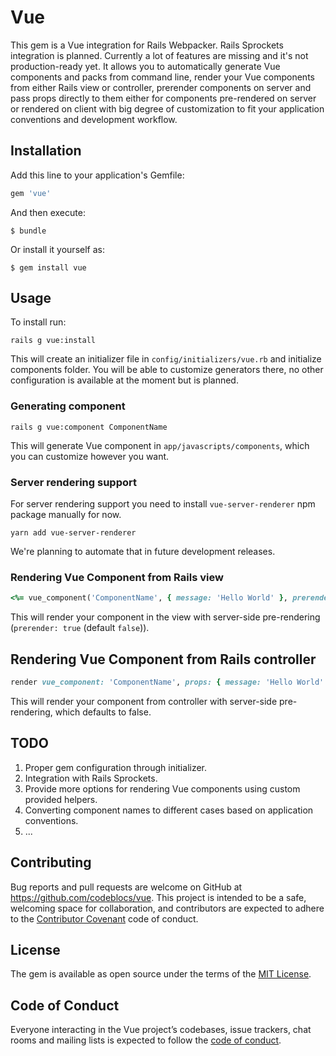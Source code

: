 # Vue

This gem is a Vue integration for Rails Webpacker. Rails Sprockets integration is planned. Currently a lot of features are missing and it's not production-ready yet. It allows you to automatically generate Vue components and packs from command line, render your Vue components from either Rails view or controller, prerender components on server and pass props directly to them either for components pre-rendered on server or rendered on client with big degree of customization to fit your application conventions and development workflow.

## Installation

Add this line to your application's Gemfile:

```ruby
gem 'vue'
```

And then execute:

    $ bundle

Or install it yourself as:

    $ gem install vue

## Usage

To install run:

```
rails g vue:install
```

This will create an initializer file in `config/initializers/vue.rb` and initialize components folder. You will be able to customize generators there, no other configuration is available at the moment but is planned.

### Generating component

```
rails g vue:component ComponentName
```

This will generate Vue component in `app/javascripts/components`, which you can customize however you want.

### Server rendering support

For server rendering support you need to install `vue-server-renderer` npm package manually for now.

```
yarn add vue-server-renderer
```

We're planning to automate that in future development releases.


### Rendering Vue Component from Rails view

```ruby
<%= vue_component('ComponentName', { message: 'Hello World' }, prerender: true) %>
```

This will render your component in the view with server-side pre-rendering (`prerender: true` (default `false`)).

## Rendering Vue Component from Rails controller

```ruby
render vue_component: 'ComponentName', props: { message: 'Hello World' }, prerender: true
```

This will render your component from controller with server-side pre-rendering, which defaults to false.

## TODO
1. Proper gem configuration through initializer.
2. Integration with Rails Sprockets.
3. Provide more options for rendering Vue components using custom provided helpers.
4. Converting component names to different cases based on application conventions.
5. ...

## Contributing

Bug reports and pull requests are welcome on GitHub at https://github.com/codeblocs/vue. This project is intended to be a safe, welcoming space for collaboration, and contributors are expected to adhere to the [Contributor Covenant](http://contributor-covenant.org) code of conduct.

## License

The gem is available as open source under the terms of the [MIT License](https://opensource.org/licenses/MIT).

## Code of Conduct

Everyone interacting in the Vue project’s codebases, issue trackers, chat rooms and mailing lists is expected to follow the [code of conduct](https://github.com/codeblocs/vue/blob/master/CODE_OF_CONDUCT.md).

